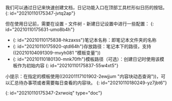 我们可以通过日记来快速创建文档，日记功能入口在顶部工具栏形似日历的按钮。
{: id="20210110175347-jvtq2ap"}

但在使用日记前，需要在设置 - 文件树 - 新建日记设置中进行一些配置：
{: id="20210110175631-umo8b4h"}

* {: id="20210110175838-hkzaxss"}笔记本名称：即笔记本文件夹的名称
* {: id="20210110175920-qtdl64h"}存放路径：笔记本下的路径，支持((20210104091309-mvyh081 "模板变量"))
* {: id="20210110180130-mnk70fh"}模板路径（可选）：创建日记时使用该模板作为初始内容
{: id="20210110175837-55w4xt5"}

小提示：在指定的模板使用((20201117101902-2ewjjum "内容块动态查询"))，可以汇总待办事项或者需要每日查看的内容块。
{: id="20210110180249-yz7jbt6"}


{: id="20210110175347-2xrwoiq" type="doc"}
